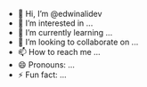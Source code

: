 - 👋 Hi, I’m @edwinalidev
- 👀 I’m interested in ...
- 🌱 I’m currently learning ...
- 💞️ I’m looking to collaborate on ...
- 📫 How to reach me ...
- 😄 Pronouns: ...
- ⚡ Fun fact: ...

<!---
edwinalidev/edwinalidev es un repositorio especial porque su "README.md" aparece en su perfil de GitHub.
Puedes hacer clic en el enlace de vista previa para echar un vistazo a tus cambios.
--->

